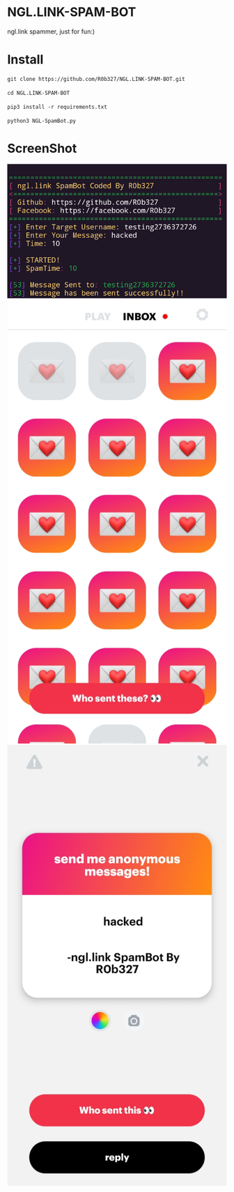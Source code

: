 # NGL.LINK-SPAM-BOT
ngl.link spammer, just for fun:)

# Install
```
git clone https://github.com/R0b327/NGL.LINK-SPAM-BOT.git

cd NGL.LINK-SPAM-BOT

pip3 install -r requirements.txt

python3 NGL-SpamBot.py
```

# ScreenShot
<center>
<img src="screenshots/Screenshot_2022_1112_102935.png">
<br>
<img src="screenshots/IMG_20221112_103314.jpg">
<br>
<img src="screenshots/IMG_20221112_103334.jpg">
</center>
